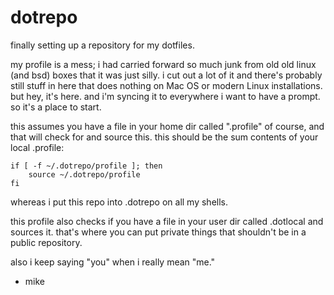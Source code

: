 dotrepo
=======

finally setting up a repository for my dotfiles.

my profile is a mess; i had carried forward so much junk from old old linux (and bsd) boxes that it was just silly. i cut out a lot of it and there's probably still stuff in here that does nothing on Mac OS or modern Linux installations. but hey, it's here. and i'm syncing it to everywhere i want to have a prompt. so it's a place to start.

this assumes you have a file in your home dir called ".profile" of course, and that will check for and source this. this should be the sum contents of your local .profile:
```
if [ -f ~/.dotrepo/profile ]; then
    source ~/.dotrepo/profile
fi
```
whereas i put this repo into .dotrepo on all my shells.

this profile also checks if you have a file in your user dir called .dotlocal and sources it. that's where you can put private things that shouldn't be in a public repository.

also i keep saying "you" when i really mean "me."

 - mike
